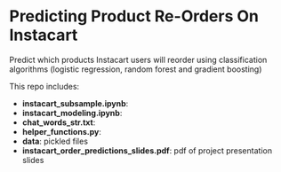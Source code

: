 # Predicting Product Re-Orders On Instacart
Predict which products Instacart users will reorder using classification algorithms (logistic regression, random forest and gradient boosting)

This repo includes: 

- **instacart_subsample.ipynb**: 
- **instacart_modeling.ipynb**: 
- **chat_words_str.txt**: 
- **helper_functions.py**: 
- **data**: pickled files 
- **instacart_order_predictions_slides.pdf**: pdf of project presentation slides
